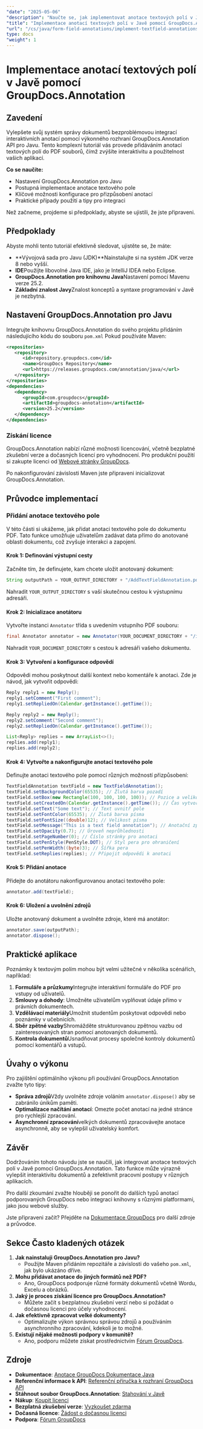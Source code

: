 ```yaml
---
"date": "2025-05-06"
"description": "Naučte se, jak implementovat anotace textových polí v Javě pomocí GroupDocs.Annotation pro vylepšenou interaktivitu dokumentů. Řiďte se tímto komplexním průvodcem s podrobnými pokyny a praktickými aplikacemi."
"title": "Implementace anotací textových polí v Javě pomocí GroupDocs.Annotation – Komplexní průvodce"
"url": "/cs/java/form-field-annotations/implement-textfield-annotations-java-groupdocs/"
type: docs
"weight": 1
---
```


# Implementace anotací textových polí v Javě pomocí GroupDocs.Annotation

## Zavedení

Vylepšete svůj systém správy dokumentů bezproblémovou integrací interaktivních anotací pomocí výkonného rozhraní GroupDocs.Annotation API pro Javu. Tento komplexní tutoriál vás provede přidáváním anotací textových polí do PDF souborů, čímž zvýšíte interaktivitu a použitelnost vašich aplikací.

**Co se naučíte:**
- Nastavení GroupDocs.Annotation pro Javu
- Postupná implementace anotace textového pole
- Klíčové možnosti konfigurace pro přizpůsobení anotací
- Praktické případy použití a tipy pro integraci

Než začneme, projdeme si předpoklady, abyste se ujistili, že jste připraveni.

## Předpoklady

Abyste mohli tento tutoriál efektivně sledovat, ujistěte se, že máte:
- **Vývojová sada pro Javu (JDK)**Nainstalujte si na systém JDK verze 8 nebo vyšší.
- **IDE**Použijte libovolné Java IDE, jako je IntelliJ IDEA nebo Eclipse.
- **GroupDocs.Annotation pro knihovnu Java**Nastavení pomocí Mavenu verze 25.2.
- **Základní znalost Javy**Znalost konceptů a syntaxe programování v Javě je nezbytná.

## Nastavení GroupDocs.Annotation pro Javu

Integrujte knihovnu GroupDocs.Annotation do svého projektu přidáním následujícího kódu do souboru `pom.xml` Pokud používáte Maven:

```xml
<repositories>
   <repository>
      <id>repository.groupdocs.com</id>
      <name>GroupDocs Repository</name>
      <url>https://releases.groupdocs.com/annotation/java/</url>
   </repository>
</repositories>
<dependencies>
   <dependency>
      <groupId>com.groupdocs</groupId>
      <artifactId>groupdocs-annotation</artifactId>
      <version>25.2</version>
   </dependency>
</dependencies>
```

### Získání licence

GroupDocs.Annotation nabízí různé možnosti licencování, včetně bezplatné zkušební verze a dočasných licencí pro vyhodnocení. Pro produkční použití si zakupte licenci od [Webové stránky GroupDocs](https://purchase.groupdocs.com/buy).

Po nakonfigurování závislosti Maven jste připraveni inicializovat GroupDocs.Annotation.

## Průvodce implementací

### Přidání anotace textového pole

V této části si ukážeme, jak přidat anotaci textového pole do dokumentu PDF. Tato funkce umožňuje uživatelům zadávat data přímo do anotované oblasti dokumentu, což zvyšuje interakci a zapojení.

#### Krok 1: Definování výstupní cesty

Začněte tím, že definujete, kam chcete uložit anotovaný dokument:

```java
String outputPath = YOUR_OUTPUT_DIRECTORY + "/AddTextFieldAnnotation.pdf";
```
Nahradit `YOUR_OUTPUT_DIRECTORY` s vaší skutečnou cestou k výstupnímu adresáři.

#### Krok 2: Inicializace anotátoru

Vytvořte instanci `Annotator` třída s uvedením vstupního PDF souboru:

```java
final Annotator annotator = new Annotator(YOUR_DOCUMENT_DIRECTORY + "/input.pdf");
```
Nahradit `YOUR_DOCUMENT_DIRECTORY` s cestou k adresáři vašeho dokumentu.

#### Krok 3: Vytvoření a konfigurace odpovědí

Odpovědi mohou poskytnout další kontext nebo komentáře k anotaci. Zde je návod, jak vytvořit odpovědi:

```java
Reply reply1 = new Reply();
reply1.setComment("First comment");
reply1.setRepliedOn(Calendar.getInstance().getTime());

Reply reply2 = new Reply();
reply2.setComment("Second comment");
reply2.setRepliedOn(Calendar.getInstance().getTime());

List<Reply> replies = new ArrayList<>();
replies.add(reply1);
replies.add(reply2);
```

#### Krok 4: Vytvořte a nakonfigurujte anotaci textového pole

Definujte anotaci textového pole pomocí různých možností přizpůsobení:

```java
TextFieldAnnotation textField = new TextFieldAnnotation();
textField.setBackgroundColor(65535); // Žlutá barva pozadí
textField.setBox(new Rectangle(100, 100, 100, 100)); // Pozice a velikost
textField.setCreatedOn(Calendar.getInstance().getTime()); // Čas vytvoření
textField.setText("Some text"); // Text uvnitř pole
textField.setFontColor(65535); // Žlutá barva písma
textField.setFontSize((double)12); // Velikost písma
textField.setMessage("This is a text field annotation"); // Anotační zpráva
textField.setOpacity(0.7); // Úroveň neprůhlednosti
textField.setPageNumber(0); // Číslo stránky pro anotaci
textField.setPenStyle(PenStyle.DOT); // Styl pera pro ohraničení
textField.setPenWidth((byte)3); // Šířka pera
textField.setReplies(replies); // Připojit odpovědi k anotaci
```

#### Krok 5: Přidání anotace

Přidejte do anotátoru nakonfigurovanou anotaci textového pole:

```java
annotator.add(textField);
```

#### Krok 6: Uložení a uvolnění zdrojů

Uložte anotovaný dokument a uvolněte zdroje, které má anotátor:

```java
annotator.save(outputPath);
annotator.dispose();
```

## Praktické aplikace

Poznámky k textovým polím mohou být velmi užitečné v několika scénářích, například:
1. **Formuláře a průzkumy**Integrujte interaktivní formuláře do PDF pro vstupy od uživatelů.
2. **Smlouvy a dohody**: Umožněte uživatelům vyplňovat údaje přímo v právních dokumentech.
3. **Vzdělávací materiály**Umožnit studentům poskytovat odpovědi nebo poznámky v učebnicích.
4. **Sběr zpětné vazby**Shromážděte strukturovanou zpětnou vazbu od zainteresovaných stran pomocí anotovaných dokumentů.
5. **Kontrola dokumentů**Usnadňovat procesy společné kontroly dokumentů pomocí komentářů a vstupů.

## Úvahy o výkonu

Pro zajištění optimálního výkonu při používání GroupDocs.Annotation zvažte tyto tipy:
- **Správa zdrojů**Vždy uvolněte zdroje voláním `annotator.dispose()` aby se zabránilo únikům paměti.
- **Optimalizace načítání anotací**: Omezte počet anotací na jedné stránce pro rychlejší zpracování.
- **Asynchronní zpracování**velkých dokumentů zpracovávejte anotace asynchronně, aby se vylepšil uživatelský komfort.

## Závěr

Dodržováním tohoto návodu jste se naučili, jak integrovat anotace textových polí v Javě pomocí GroupDocs.Annotation. Tato funkce může výrazně vylepšit interaktivitu dokumentů a zefektivnit pracovní postupy v různých aplikacích.

Pro další zkoumání zvažte hlouběji se ponořit do dalších typů anotací podporovaných GroupDocs nebo integraci knihovny s různými platformami, jako jsou webové služby.

Jste připraveni začít? Přejděte na [Dokumentace GroupDocs](https://docs.groupdocs.com/annotation/java/) pro další zdroje a průvodce.

## Sekce Často kladených otázek

1. **Jak nainstaluji GroupDocs.Annotation pro Javu?**
   - Použijte Maven přidáním repozitáře a závislosti do vašeho `pom.xml`, jak bylo ukázáno dříve.
2. **Mohu přidávat anotace do jiných formátů než PDF?**
   - Ano, GroupDocs podporuje různé formáty dokumentů včetně Wordu, Excelu a obrázků.
3. **Jaký je proces získání licence pro GroupDocs.Annotation?**
   - Můžete začít s bezplatnou zkušební verzí nebo si požádat o dočasnou licenci pro účely vyhodnocení.
4. **Jak efektivně zpracovat velké dokumenty?**
   - Optimalizujte výkon správnou správou zdrojů a používáním asynchronního zpracování, kdekoli je to možné.
5. **Existují nějaké možnosti podpory v komunitě?**
   - Ano, podporu můžete získat prostřednictvím [Fórum GroupDocs](https://forum.groupdocs.com/c/annotation/).

## Zdroje
- **Dokumentace**: [Anotace GroupDocs Dokumentace Java](https://docs.groupdocs.com/annotation/java/)
- **Referenční informace k API**: [Referenční příručka k rozhraní GroupDocs API](https://reference.groupdocs.com/annotation/java/)
- **Stáhnout soubor GroupDocs.Annotation**: [Stahování v Javě](https://releases.groupdocs.com/annotation/java/)
- **Nákup**: [Koupit licenci](https://purchase.groupdocs.com/buy)
- **Bezplatná zkušební verze**: [Vyzkoušet zdarma](https://releases.groupdocs.com/annotation/java/)
- **Dočasná licence**: [Žádost o dočasnou licenci](https://purchase.groupdocs.com/temporary-license/)
- **Podpora**: [Fórum GroupDocs](https://forum.groupdocs.com/c/annotation/)